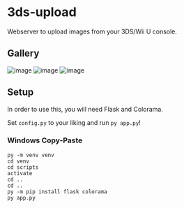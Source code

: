 # 3ds-upload

Webserver to upload images from your 3DS/Wii U console.

## Gallery

![image](https://user-images.githubusercontent.com/66192059/190689072-e58537bb-c6f8-49db-9aa1-4a7b2efa5d01.png)
![image](https://user-images.githubusercontent.com/66192059/190689105-a9f11a4c-09fe-4cc8-98f5-4e81becb6870.png)
![image](https://user-images.githubusercontent.com/66192059/190690381-0cd4898a-246c-4c19-ad5c-2428de196f13.png)


## Setup

In order to use this, you will need Flask and Colorama.

Set `config.py` to your liking and run `py app.py`!

### Windows Copy-Paste

    py -m venv venv
    cd venv
    cd scripts
    activate
    cd ..
    cd ..
    py -m pip install flask colorama
    py app.py
